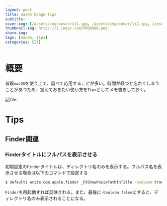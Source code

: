 ```yaml
---
layout: post
title: macOS Usage Tips
subtitle: 
cover-img: [/assets/img/cover/it1.jpg, /assets/img/cover/it2.jpg, /assets/img/cover/it3.jpg]
thumbnail-img: https://i.imgur.com/PMqR9QQ.png
share-img:
tags: [macOS, Tips]
categories: [IT]
---
```


# 概要
普段`macOS`を使う上で、調べて応用することが多い。時間が経つと忘れてしまうことがあつため、覚えておきたい使い方を`Tips`としてメモ書きしておく。

![file](https://i.imgur.com/PMqR9QQ.png)

# Tips
## Finder関連
### Finderタイトルにフルパスを表示させる
初期設定の`Finder`タイトルは、ディレクトリ名のみを表示する。フルパス名を表示させる場合は以下のコマンドで設定する
```sh
$ defaults write com.apple.finder _FXShowPosixPathInTitle -boolean true
```
`Finder`を再起動すれば反映される。また、最後に`-boolean false`にすると、ディレクトリ名のみ表示されることになる。

